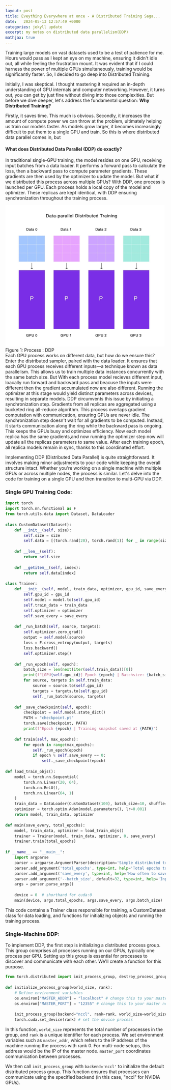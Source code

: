```yaml
---
layout: post
title: Eveything Everywhere at once - A Distributed Training Saga...
date:   2024-05-13 12:57:49 +0000
categories: jekyll update
excerpt: my notes on distributed data parallelism(DDP)
mathjax: true
---
```


Training large models on vast datasets used to be a test of patience for me. Hours would pass as I kept an eye on my machine, ensuring it didn't idle out, all while feeling the frustration mount. It was evident that if I could harness the power of multiple GPUs simultaneously, training would be significantly faster. So, I decided to go deep into Distributed Training.

Initially, I was skeptical. I thought mastering it required an in-depth understanding of GPU internals and computer networking. However, it turns out, you can get by just fine without diving into those complexities. But before we dive deeper, let's address the fundamental question: **Why Distributed Training?**

Firstly, it saves time. This much is obvious. Secondly, it increases the amount of compute power we can throw at the problem, ultimately helping us train our models faster. As models grow larger, it becomes increasingly difficult to put them to a single GPU and train. So this is where distributed data parallel comes in, but 
#### What does Distributed Data Parallel (DDP) do exactly?
In traditional single-GPU training, the model resides on one GPU, receiving input batches from a data loader. It performs a forward pass to calculate the loss, then a backward pass to compute parameter gradients. These gradients are then used by the optimizer to update the model. But what if we distributed this process across multiple GPUs? With DDP, one process is launched per GPU. Each process holds a local copy of the model and optimizer. These replicas are kept identical, with DDP ensuring synchronization throughout the training process.
<div class="imgcap">
<img src="/assets/ddp/ddp.jpeg" width="500" style="border: none;">
<figcaption>Figure 1: Process : DDP </figcaption>
</div>
Each GPU process works on different data, but how do we ensure this? Enter the distributed sampler, paired with the data loader. It ensures that each GPU process receives different inputs—a technique known as data parallelism. This allows us to train multiple data instances concurrently with the same batch size. But With each process model recieves different input, loacally run forward and backward pass and beacuse the inputs were different then the gradient accumulated now are also different. Running the optimizer at this stage would yield distinct parameters across devices, resulting in separate models. DDP circumvents this issue by initiating a synchronization step. Gradients from all replicas are aggregated using a bucketed ring all-reduce algorithm. This process overlaps gradient computation with communication, ensuring GPUs are never idle. 
The synchronization step doesn't wait for all gradients to be computed. Instead, it starts communication along the ring while the backward pass is ongoing. This keeps the GPUs busy and optimizes efficiency. Now each model replica has the same gradients,and now running the optimizer step now will update  all the replicas parameters to same value. After each training epoch, all replica models remain in sync, thanks to this coordinated effort.


Implementing DDP (Distributed Data Parallel) is quite straightforward. It involves making minor adjustments to your code while keeping the overall structure intact. Whether you're working on a single machine with multiple GPUs or across multiple nodes, the process is similar. Let's delve into the code for training on a single GPU and then transition to multi-GPU via DDP.

### Single GPU Training Code:

```python
import torch 
import torch.nn.functional as F
from torch.utils.data import Dataset, DataLoader

class CustomDataset(Dataset):
    def __init__(self, size):
        self.size = size
        self.data = [(torch.rand(20), torch.rand(1)) for _ in range(size)]

    def __len__(self):
        return self.size
    
    def __getitem__(self, index):
        return self.data[index]
    
class Trainer:
    def __init__(self, model, train_data, optimizer, gpu_id, save_every):
        self.gpu_id = gpu_id
        self.model = model.to(self.gpu_id)
        self.train_data = train_data
        self.optimizer = optimizer
        self.save_every = save_every

    def _run_batch(self, source, targets):
        self.optimizer.zero_grad()
        output = self.model(source)
        loss = F.cross_entropy(output, targets)
        loss.backward()
        self.optimizer.step()

    def _run_epoch(self, epoch):
        batch_size = len(next(iter(self.train_data))[0])
        print(f"[GPU{self.gpu_id}] Epoch {epoch} | Batchsize: {batch_size} | Steps: {len(self.train_data)}")
        for source, targets in self.train_data:
            source = source.to(self.gpu_id)
            targets = targets.to(self.gpu_id)
            self._run_batch(source, targets)

    def _save_checkpoint(self, epoch):
        checkpoint = self.model.state_dict()
        PATH = "checkpoint.pt"
        torch.save(checkpoint, PATH)
        print(f"Epoch {epoch} | Training snapshot saved at {PATH}")

    def train(self, max_epochs):
        for epoch in range(max_epochs):
            self._run_epoch(epoch)
            if epoch % self.save_every == 0:
                self._save_checkpoint(epoch)

def load_train_objs():
    model = torch.nn.Sequential(
        torch.nn.Linear(20, 64),
        torch.nn.ReLU(),
        torch.nn.Linear(64, 1)
    )
    train_data = DataLoader(CustomDataset(100), batch_size=10, shuffle=True)
    optimizer = torch.optim.Adam(model.parameters(), lr=0.001)
    return model, train_data, optimizer

def main(save_every, total_epochs):
    model, train_data, optimizer = load_train_objs()
    trainer = Trainer(model, train_data, optimizer, 0, save_every)
    trainer.train(total_epochs)

if __name__ == "__main__":
    import argparse
    parser = argparse.ArgumentParser(description='Simple distributed training job')
    parser.add_argument('total_epochs', type=int, help='Total epochs to train the model')
    parser.add_argument('save_every', type=int, help='How often to save a snapshot')
    parser.add_argument('--batch_size', default=32, type=int, help='Input batch size on each device (default: 32)')
    args = parser.parse_args()
    
    device = 0  # shorthand for cuda:0
    main(device, args.total_epochs, args.save_every, args.batch_size)
```

This code contains a Trainer class responsible for training, a CustomDataset class for data loading, and functions for initializing objects and running the training process.

### Single-Machine DDP:
To implement DDP, the first step is initializing a distributed process group. This group comprises all processes running on our GPUs, typically one process per GPU. Setting up this group is essential for processes to discover and communicate with each other. We'll create a function for this purpose.

```python
from torch.distributed import init_process_group, destroy_process_group

def initialize_process_group(world_size, rank):
    # Define environment variables
    os.environ["MASTER_ADDR"] = "localhost" # change this to your master node's IP address: It is used for each process to communicate with each other
    os.environ["MASTER_PORT"] = "12355" # change this to your master node's port: It is used for each process to find each other

    init_process_group(backend="nccl", rank=rank, world_size=world_size)
    torch.cuda.set_device(rank) # set the device process
```


In this function, `world_size` represents the total number of processes in the group, and `rank` is a unique identifier for each process. We set environment variables such as `master_addr`, which refers to the IP address of the machine running the process with rank 0. For multi-node setups, this address would be the IP of the master node. `master_port` coordinates communication between processes.

We then call `init_process_group` with `backend='nccl'` to initialize the default distributed process group. This function ensures that processes can communicate using the specified backend (in this case, "nccl" for NVIDIA GPUs).
